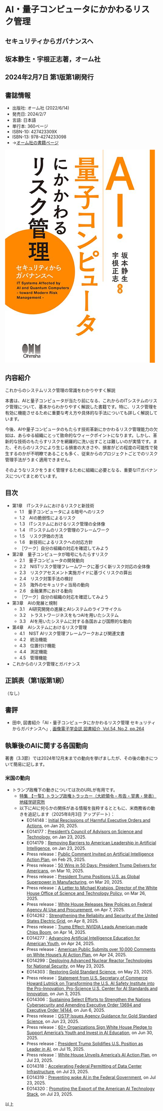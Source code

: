 # AI・量子コンピュータにかかわるリスク管理
## セキュリティからガバナンスヘ
## 坂本静生・宇根正志著，オーム社
## 2024年2月7日 第1版第1刷発行

## 書誌情報
+ 出版社: オーム社 (2022/6/14)
+ 発売日: 2024/2/7
+ 言語: 日本語
+ 単行本: 360ページ
+ ISBN-10: 427423309X
+ ISBN-13: 978-4274233098
+ →[オーム社の書籍ページ](https://www.ohmsha.co.jp/book/9784274233098/)

![表紙](https://github.com/ShizSak/IT_Systems_Affected_by_AI_and_Quantum_Computers/blob/main/FrontCover.jpg)

## 内容紹介
これからのシステムリスク管理の常識をわかりやすく解説

本書は、AIと量子コンピュータが当たり前になる、これからのITシステムのリスク管理について、基本からわかりやすく解説した書籍です。特に、リスク管理を有効に機能させるために重要な考え方や具体的な手法についても詳しく解説しています。

今後、AIや量子コンピュータのもたらす技術革新にかかわるリスク管理能力の欠如は、あらゆる組織にとって致命的なウィークポイントになります。しかし、革新的な技術のもたらすリスクを網羅的に洗い出すことは難しいのが実情です。また、それらのリスクにより生じる損害の大きさや、損害がどの程度の可能性で発生するのかが不明瞭であることも多く、従来からのプロジェクトごとでのリスク管理手法がうまく適用できません。

そのようなリスクをうまく管理するために組織に必要となる、重要なITガバナンスについてまとめています。

## 目次
+ 第1章　ITシステムにおけるリスクと新技術
  - 1.1　量子コンピュータによる暗号へのリスク
  - 1.2　AIの脆弱性によるリスク
  - 1.3　ITシステムにおけるリスク管理の全体像
  - 1.4　ITシステムのリスク管理のフレームワーク
  - 1.5　リスク評価の方法
  - 1.6　新技術によるリスクへの対応方針
  - ［ワーク］自分の組織の対応を確認してみよう
+ 第2章　量子コンピュータが暗号にもたらすリスク
  - 2.1　量子コンピュータの開発動向
  - 2.2　NISTリスク管理フレームワークに基づく新リスク対応の全体像
  - 2.3　リスクアセスメント実施ガイドに基づくリスクの算出
  - 2.4　リスク対策手法の検討
  - 2.5　海外のセキュリティ当局の動向
  - 2.6　金融業界における動向
  - ［ワーク］自分の組織の対応を確認してみよう
+ 第3章　AIの発展と規制
  - 3.1　AI研究開発の進展とAIシステムのライフサイクル
  - 3.2　トラストワージネスをもつAIを用いたシステム
  - 3.3　AIを用いたシステムに対する各国および国際的な動向
+ 第4章　AIシステムにおけるリスク管理
  - 4.1　NIST AIリスク管理フレームワークおよび関連文書
  - 4.2　統治機能
  - 4.3　位置付け機能
  - 4.4　測定機能
  - 4.5　管理機能
+ これからのリスク管理とガバナンス

## 正誤表（第1版第1刷）
（なし）

## 書評
+ 田中, 図書紹介「AI・量子コンピュータにかかわるリスク管理 セキュリティからガバナンスヘ」, [画像電子学会誌 図書紹介, Vol.54, No.2, pp.264](https://www.iieej.org/journal/iieej-vol-54-no-2/)

## 執筆後のAIに関する各国動向
著書（3.3節）では2024年12月末までの動向を挙げましたが、その後の動きについて簡易に記します。
### 米国の動向
+ トランプ政権下の動きについては次のURLが有用です。
  - [特集 【一覧】トランプ政権トラッカー（大統領令・布告・覚書・発表） 地経学研究所](https://instituteofgeoeconomics.org/project/trumps-major-presidential-actions/)
  - 以下にAIに何らかの関係がある情報を抜粋するとともに、米商務省の動きを追記します（2025年8月3日 アップデート）：
    * EO14148：[Initial Rescissions of Harmful Executive Orders and Actions](https://www.whitehouse.gov/presidential-actions/2025/01/initial-rescissions-of-harmful-executive-orders-and-actions/), on Jan 20, 2025.
    * EO14177：[President’s Council of Advisors on Science and Technology](https://www.whitehouse.gov/presidential-actions/2025/01/presidents-council-of-advisors-on-science-and-technology/), on Jan 23, 2025.
    * EO14179：[Removing Barriers to American Leadership in Artificial Intelligence](https://www.whitehouse.gov/presidential-actions/2025/01/removing-barriers-to-american-leadership-in-artificial-intelligence/), on Jan 23, 2025.
    * Press release：[Public Comment Invited on Artificial Intelligence Action Plan](https://www.whitehouse.gov/briefings-statements/2025/02/public-comment-invited-on-artificial-intelligence-action-plan/), on Feb 25, 2025.
    * Press release：[50 Wins in 50 Days: President Trump Delivers for Americans](https://www.whitehouse.gov/articles/2025/03/50-wins-in-50-days-president-trump-delivers-for-americans/), on Mar 10, 2025.
    * Press release：[President Trump Positions U.S. as Global Superpower in Manufacturing](https://www.whitehouse.gov/articles/2025/03/president-trump-positions-u-s-as-global-superpower-in-manufacturing/), on Mar 20, 2025.
    * Press release：[A Letter to Michael Kratsios, Director of the White House Office of Science and Technology Policy](https://www.whitehouse.gov/briefings-statements/2025/03/a-letter-to-michael-kratsios-director-of-the-white-house-office-of-science-and-technology-policy/), on Mar 26, 2025.
    * Press release：[White House Releases New Policies on Federal Agency AI Use and Procurement](https://www.whitehouse.gov/articles/2025/04/white-house-releases-new-policies-on-federal-agency-ai-use-and-procurement/), on Apr 7, 2025.
    * EO14262：[Strengthening the Reliabiity and Security of the United States Electric Grid](https://www.whitehouse.gov/presidential-actions/2025/04/strengthening-the-reliability-and-security-of-the-united-states-electric-grid/), on Apr 8, 2025.
    * Press release：[Trump Effect: NVIDIA Leads American-made Chips Boom](https://www.whitehouse.gov/articles/2025/04/trump-effect-nvidia-leads-american-made-chips-boom/), on Apr 14, 2025.
    * EO14277：[Advancing Artificial Intelligence Education for American Youth](https://www.whitehouse.gov/presidential-actions/2025/04/advancing-artificial-intelligence-education-for-american-youth/), on Apr 24, 2025.
    * Press release：[American Public Submits over 10,000 Comments on White House’s AI Action Plan](https://www.whitehouse.gov/articles/2025/04/american-public-submits-over-10000-comments-on-white-houses-ai-action-plan/), on Apr 24, 2025.
    * EO14299：[Deploying Advanced Nuclear Reactor Technologies for National Security](https://www.whitehouse.gov/presidential-actions/2025/05/deploying-advanced-nuclear-reactor-technologies-for-national-security/), on May 23, 2025.
    * EO14303：[Restoring Gold Standard Science](https://www.whitehouse.gov/presidential-actions/2025/05/restoring-gold-standard-science/), on May 23, 2025.
    * Press release：[Statement from U.S. Secretary of Commerce Howard Lutnick on Transforming the U.S. AI Safety Institute into the Pro-Innovation, Pro-Science U.S. Center for AI Standards and Innovation](https://www.commerce.gov/news/press-releases/2025/06/statement-us-secretary-commerce-howard-lutnick-transforming-us-ai), on Jun 3, 2025.
    * EO14306：[Sustaining Select Efforts to Strengthen the Nations Cybersecurity and Amending Executive Order 13694 and Executive Order 14144](https://www.whitehouse.gov/presidential-actions/2025/06/sustaining-select-efforts-to-strengthen-the-nations-cybersecurity-and-amending-executive-order-13694-and-executive-order-14144/), on Jun 6, 2025.
    * Press release：[OSTP Issues Agency Guidance for Gold Standard Science](https://www.whitehouse.gov/articles/2025/06/ostp-issues-agency-guidance-for-gold-standard-science/), on Jun 23, 2025.
    * Press release：[60+ Organizations Sign White House Pledge to Support America’s Youth and Invest in AI Education](https://www.whitehouse.gov/articles/2025/06/60-organizations-sign-white-house-pledge-to-support-americas-youth-and-invest-in-ai-education/), on Jun 30, 2025.
    * Press release：[President Trump Solidifies U.S. Position as Leader in AI](https://www.whitehouse.gov/articles/2025/07/president-trump-solidifies-u-s-position-as-leader-in-ai/), on Jul 15, 2025.
    * Press release：[White House Unveils America’s AI Action Plan](https://www.whitehouse.gov/articles/2025/07/white-house-unveils-americas-ai-action-plan/), on Jul 23, 2025.
    * EO14318：[Accelerating Federal Permitting of Data Center Infrastructure](https://www.whitehouse.gov/presidential-actions/2025/07/accelerating-federal-permitting-of-data-center-infrastructure/), on Jul 23, 2025.
    * EO14319：[Preventing woke AI in the Federal Government](https://www.whitehouse.gov/presidential-actions/2025/07/preventing-woke-ai-in-the-federal-government/), on Jul 23, 2025.
    * EO14320：[Promoting the Export of the American AI Technology Stack](https://www.whitehouse.gov/presidential-actions/2025/07/promoting-the-export-of-the-american-ai-technology-stack/), on Jul 23, 2025.

以上

